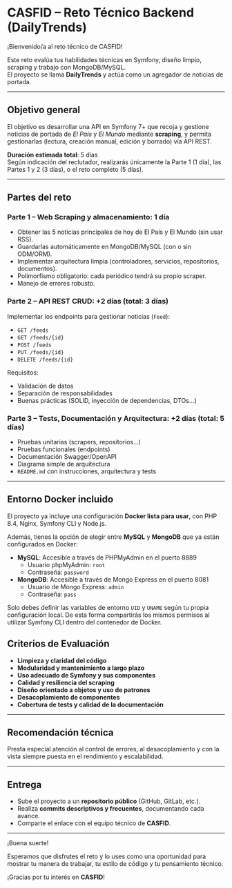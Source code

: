 # CASFID – Reto Técnico Backend (DailyTrends)

¡Bienvenido/a al reto técnico de CASFID!

Este reto evalúa tus habilidades técnicas en Symfony, diseño limpio, scraping y trabajo con MongoDB/MySQL.  
El proyecto se llama **DailyTrends** y actúa como un agregador de noticias de portada.

---

## Objetivo general

El objetivo es desarrollar una API en Symfony 7+ que recoja y gestione noticias de portada de _El País_ y _El Mundo_ mediante **scraping**, y permita gestionarlas (lectura, creación manual, edición y borrado) vía API REST.

**Duración estimada total**: 5 días  
Según indicación del reclutador, realizarás únicamente la Parte 1 (1 día), las Partes 1 y 2 (3 días), o el reto completo (5 días).

---

## Partes del reto

### Parte 1 – Web Scraping y almacenamiento: 1 día

- Obtener las 5 noticias principales de hoy de El País y El Mundo (sin usar RSS).
- Guardarlas automáticamente en MongoDB/MySQL (con o sin ODM/ORM).
- Implementar arquitectura limpia (controladores, servicios, repositorios, documentos).
- Polimorfismo obligatorio: cada periódico tendrá su propio scraper.
- Manejo de errores robusto.

### Parte 2 – API REST CRUD: +2 días (total: 3 días)

Implementar los endpoints para gestionar noticias (`Feed`):

- `GET /feeds`
- `GET /feeds/{id}`
- `POST /feeds`
- `PUT /feeds/{id}`
- `DELETE /feeds/{id}`

Requisitos:

- Validación de datos
- Separación de responsabilidades
- Buenas prácticas (SOLID, inyección de dependencias, DTOs…)

### Parte 3 – Tests, Documentación y Arquitectura: +2 días (total: 5 días)

- Pruebas unitarias (scrapers, repositorios…)
- Pruebas funcionales (endpoints)
- Documentación Swagger/OpenAPI
- Diagrama simple de arquitectura
- `README.md` con instrucciones, arquitectura y tests

---

## Entorno Docker incluido

El proyecto ya incluye una configuración **Docker lista para usar**, con PHP 8.4, Nginx, Symfony CLI y Node.js.

Además, tienes la opción de elegir entre **MySQL** y **MongoDB** que ya están configurados en Docker:

- **MySQL**: Accesible a través de PHPMyAdmin en el puerto 8889
    - Usuario phpMyAdmin: `root`
    - Contraseña: `password`
- **MongoDB**: Accesible a través de Mongo Express en el puerto 8081
  - Usuario de Mongo Express: `admin`
  - Contraseña: `pass`

Solo debes definir las variables de entorno `UID` y `UNAME` según tu propia configuración local.
De esta forma compartirás los mismos permisos al utilizar Symfony CLI dentro del contenedor de Docker.


## Criterios de Evaluación

- **Limpieza y claridad del código**
- **Modularidad y mantenimiento a largo plazo**
- **Uso adecuado de Symfony y sus componentes**
- **Calidad y resiliencia del scraping**
- **Diseño orientado a objetos y uso de patrones**
- **Desacoplamiento de componentes**
- **Cobertura de tests y calidad de la documentación**

---

## Recomendación técnica

Presta especial atención al control de errores, al desacoplamiento y con la vista siempre puesta en el rendimiento y escalabilidad.

---

## Entrega

- Sube el proyecto a un **repositorio público** (GitHub, GitLab, etc.).
- Realiza **commits descriptivos y frecuentes**, documentando cada avance.
- Comparte el enlace con el equipo técnico de **CASFID**.

---

¡Buena suerte!

Esperamos que disfrutes el reto y lo uses como una oportunidad para mostrar tu manera de trabajar, tu estilo de código y tu pensamiento técnico.

¡Gracias por tu interés en **CASFID**!
